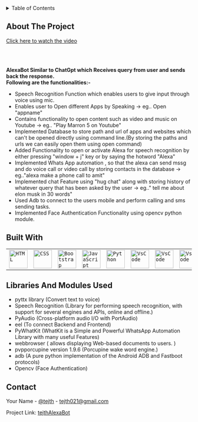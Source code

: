 <!-- TABLE OF CONTENTS -->                                                                                                                                                    
<details>
  <summary>Table of Contents</summary>
  <ol>
    <li>
      <a href="#about-the-project">About The Project</a>
      <ul>
        <li><a href="#built-with">Built With</a></li>
      </ul>
    </li>
    <li><a href="#contact">Contact</a></li>
  </ol>
</details>

<!-- ABOUT THE PROJECT -->
## About The Project     

[Click here to watch the video](https://github.com/user-attachments/assets/30d42571-91d8-4454-8782-15bd3804411e)

<br>
<br>

<strong>AlexaBot Similar to ChatGpt which Receives query from user and sends back the response. <br>Following are the functionalities:-</strong>

<ul>                                                                                                                                                               
  <li>Speech Recognition Function which enables users to give input through voice using mic.</li>
  <li>Enables user to Open different Apps by Speaking -> eg.. Open "appname"</li>   
  <li>Contains functionality to open content such as video and music on Youtube -> eg.. "Play Marron 5 on Youtube"</li>
  <li>Implemented Database to store path and url of apps and websites which can't be opened directly using command line.(By storing the paths and urls we can easily open them using open command)</li>
  <li>Added Functionality to open or activate Alexa for speech recognition by either pressing "window + j" key or by saying the hotword "Alexa" </li>
  <li>Implemented Whats App automation , so that the alexa can send mssg and do voice call or video call by storing contacts in the database -> eg.."alexa make a phone call to amit"</li>
  <li>Implemented chat Feature using "hug chat" along with storing history of whatever query that has been asked by the user -> eg.." tell me about elon musk in 30 words"</li>
  <li>Used Adb to connect to the users mobile and perform calling and sms sending tasks. </li>
  <li>Implemented Face Authentication Functionality using opencv python module.</li>
</ul>                                                   

## Built With      
<div align="center">
	<table>
		<tr>
			<td><code><img width="50" src="https://raw.githubusercontent.com/marwin1991/profile-technology-icons/refs/heads/main/icons/html.png" alt="HTML" title="HTML"/></code></td>
			<td><code><img width="50" src="https://raw.githubusercontent.com/marwin1991/profile-technology-icons/refs/heads/main/icons/css.png" alt="CSS" title="CSS"/></code></td>
			<td><code><img width="50" src="https://raw.githubusercontent.com/marwin1991/profile-technology-icons/refs/heads/main/icons/bootstrap.png" alt="Bootstrap" title="Bootstrap"/></code></td>
			<td><code><img width="50" src="https://raw.githubusercontent.com/marwin1991/profile-technology-icons/refs/heads/main/icons/javascript.png" alt="JavaScript" title="JavaScript"/></code></td>
			<td><code><img width="50" src="https://raw.githubusercontent.com/marwin1991/profile-technology-icons/refs/heads/main/icons/python.png" alt="Python" title="Python"/></code></td>                    
      <td><code><img width="50" src="https://raw.githubusercontent.com/marwin1991/profile-technology-icons/refs/heads/main/icons/visual_studio_code.png"                    
   alt="VsCode" title="VsCode"/></code></td>    
       <td><code><img width="50" src="https://raw.githubusercontent.com/marwin1991/profile-technology-icons/refs/heads/main/icons/sqlite.png"                    
   alt="VsCode" title="VsCode"/></code></td>                    
  <td><code><img width="50" src="https://raw.githubusercontent.com/marwin1991/profile-technology-icons/refs/heads/main/icons/mysql.png"                    
   alt="VsCode" title="VsCode"/></code></td>                    
  <td><code><img width="50" src="https://play-lh.googleusercontent.com/LpgnH_rHqhJzlJ-uWhfMj3w87cu6iWV5m1hr6eos1wmdlqRiF0RsNE1RBmgtsPvyyBI"         
   alt="VsCode" title="VsCode"/></code></td>
		</tr>                    
	</table>
</div>                                                                                                                                                                                                         

## Libraries And Modules Used
<ul>
 <li>pyttx library (Convert text to voice)</li>                                                                                  
 <li>Speech Recognition (Library for performing speech recognition, with support for several engines and APIs, online and offline.)</li>
 <li>PyAudio (Cross-platform audio I/O with PortAudio)</li>
 <li>eel (To connect Backend and Frontend)</li>
 <li>PyWhatKit (WhatKit is a Simple and Powerful WhatsApp Automation Library with many useful Features)</li>
 <li>webbrowser ( allows displaying Web-based documents to users. )</li>
 <li>pvpporcupine version 1.9.6 (Porcupine wake word engine.)</li>
 <li>adb (A pure python implementation of the Android ADB and Fastboot protocols)</li>
 <li>Opencv (Face Authentication)</li>
</ul>                    
                      
                      
                      
                      
                      
                      
                      
                      
                      
                      
                      
                      
                      
                      
                      
                      
                      
                      
                      
                      
                      
                      
                      
                      
                      
                      
                      
                      
                      
  
  
  
  
  
  
  
  
  
                                          
                   

## Contact

Your Name - [@tejth](https://www.linkedin.com/in/tejendra-pal-singh-6b595a235/) - tejth021@gmail.com

Project Link: [tejthAlexaBot](https://github.com/tejth/AlexaBot)                    
        

  
                      
  
                    
  
  
                      
  
  

